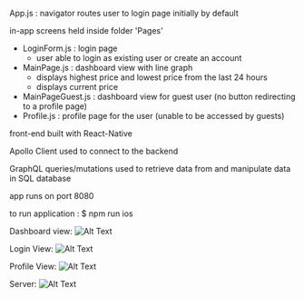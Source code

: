App.js : navigator routes user to login page initially by default

in-app screens held inside folder 'Pages'
- LoginForm.js : login page
  - user able to login as existing user or create an account
- MainPage.js : dashboard view with line graph
  - displays highest price and lowest price from the last 24 hours
  - displays current price
- MainPageGuest.js : dashboard view for guest user (no button redirecting to a profile page)
- Profile.js : profile page for the user (unable to be accessed by guests)

front-end built with React-Native

Apollo Client used to connect to the backend

GraphQL queries/mutations used to retrieve data from and manipulate
data in SQL database

app runs on port 8080

to run application : $ npm run ios

Dashboard view:
![Alt Text](https://media.giphy.com/media/l2QEcFm85vwff46D6/giphy.gif)

Login View:
![Alt Text](https://media.giphy.com/media/xT0xet5zC52cTxshe8/giphy.gif)

Profile View:
![Alt Text](https://media.giphy.com/media/3o6fJaDrdx4Dq4YKuA/giphy.gif)

Server:
![Alt Text](https://files.slack.com/files-tmb/T7B3KEG8J-F831VJ59B-4e03a9708a/backendworking_1024.jpg)
